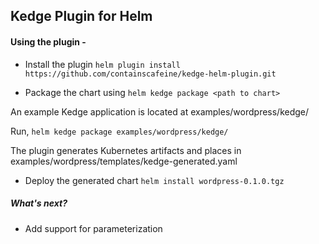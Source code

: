 ## Kedge Plugin for Helm

#### Using the plugin -

- Install the plugin
`helm plugin install https://github.com/containscafeine/kedge-helm-plugin.git`

- Package the chart using
`helm kedge package <path to chart>`

An example Kedge application is located at examples/wordpress/kedge/

Run,
`helm kedge package examples/wordpress/kedge/`

The plugin generates Kubernetes artifacts and places in examples/wordpress/templates/kedge-generated.yaml 

- Deploy the generated chart
`helm install wordpress-0.1.0.tgz`

##### What's next?

- Add support for parameterization

